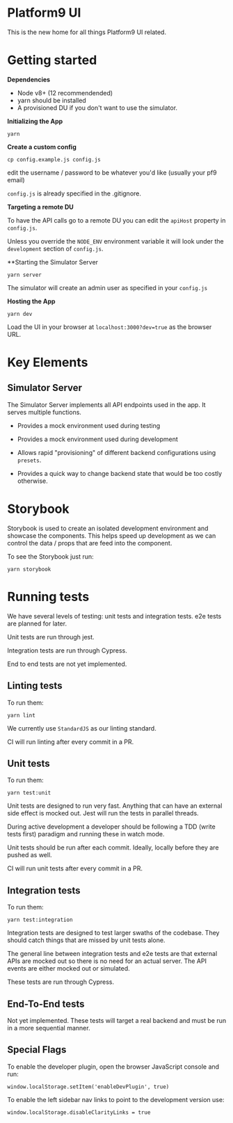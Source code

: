 # Platform9 UI

This is the new home for all things Platform9 UI related.


# Getting started

**Dependencies**

- Node v8+ (12 recommendended)
- yarn should be installed
- A provisioned DU if you don't want to use the simulator.


**Initializing the App**

`yarn`

**Create a custom config**

`cp config.example.js config.js`

edit the username / password to be whatever you'd like (usually your pf9 email)

`config.js` is already specified in the .gitignore.


**Targeting a remote DU**

To have the API calls go to a remote DU you can edit the `apiHost` property in `config.js`.

Unless you override the `NODE_ENV` environment variable it will look under the `development` section of `config.js`.


**Starting the Simulator Server

`yarn server`

The simulator will create an admin user as specified in your `config.js`

**Hosting the App**

`yarn dev`

Load the UI in your browser at `localhost:3000?dev=true` as the browser URL.


# Key Elements

## Simulator Server

The Simulator Server implements all API endpoints used in the app.
It serves multiple functions.

- Provides a mock environment used during testing

- Provides a mock environment used during development

- Allows rapid "provisioning" of different backend configurations using `presets`.

- Provides a quick way to change backend state that would be too costly otherwise.


# Storybook

Storybook is used to create an isolated development environment and showcase the
components. This helps speed up development as we can control the data / props
that are feed into the component.

To see the Storybook just run:

`yarn storybook`


# Running tests

We have several levels of testing: unit tests and integration tests.
e2e tests are planned for later.

Unit tests are run through jest.

Integration tests are run through Cypress.

End to end tests are not yet implemented.


## Linting tests

To run them:

`yarn lint`

We currently use `StandardJS` as our linting standard.

CI will run linting after every commit in a PR.


## Unit tests

To run them:

`yarn test:unit`

Unit tests are designed to run very fast.  Anything that can have an external
side effect is mocked out. Jest will run the tests in parallel threads.

During active development a developer should be following a TDD (write tests
first) paradigm and running these in watch mode.

Unit tests should be run after each commit. Ideally, locally before they are
pushed as well.

CI will run unit tests after every commit in a PR.


## Integration tests

To run them:

`yarn test:integration`

Integration tests are designed to test larger swaths of the codebase. They should
catch things that are missed by unit tests alone.

The general line between integration tests and e2e tests are that external APIs
are mocked out so there is no need for an actual server.  The API events are
either mocked out or simulated.

These tests are run through Cypress.


## End-To-End tests

Not yet implemented.  These tests will target a real backend and must be run in
a more sequential manner.


## Special Flags

To enable the developer plugin, open the browser JavaScript console and run:

`window.localStorage.setItem('enableDevPlugin', true)`

To enable the left sidebar nav links to point to the development version use:

`window.localStorage.disableClarityLinks = true`
